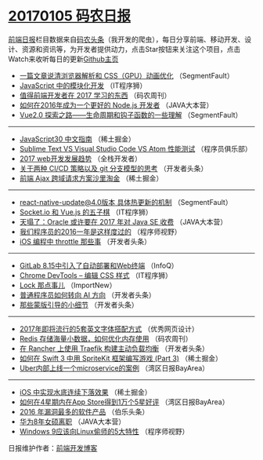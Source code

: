 # [20170105 码农日报](https://toutiao.qdkfweb.cn/date/2017/01/05)

[前端日报](https://qdkfweb.cn/c/news)栏目数据来自[码农头条](https://toutiao.qdkfweb.cn/)（我开发的爬虫），每日分享前端、移动开发、设计、资源和资讯等，为开发者提供动力，点击Star按钮来关注这个项目，点击Watch来收听每日的更新[Github主页](https://github.com/kujian/frontendDaily)
* [一篇文章说清浏览器解析和 CSS（GPU）动画优化](https://toutiao.qdkfweb.cn/20672.html) （SegmentFault）
* [JavaScript 中的模块化开发](https://toutiao.qdkfweb.cn/20680.html) （IT程序狮）
* [值得前端开发者在 2017 学习的东西](https://toutiao.qdkfweb.cn/20663.html) （码农周刊）
* [如何在2016年成为一个更好的 Node.js 开发者](https://toutiao.qdkfweb.cn/20648.html) （JAVA大本营）
* [Vue2.0 探索之路——生命周期和钩子函数的一些理解](https://toutiao.qdkfweb.cn/20669.html) （SegmentFault）

***
* [JavaScript30 中文指南](https://toutiao.qdkfweb.cn/20689.html) （稀土掘金）
* [Sublime Text VS Visual Studio Code VS Atom 性能测试](https://toutiao.qdkfweb.cn/20652.html) （程序员俱乐部）
* [2017 web开发发展趋势](https://toutiao.qdkfweb.cn/20727.html) （全栈开发者）
* [关于两种 CI/CD 策略以及 git 分支模型的思考](https://toutiao.qdkfweb.cn/20655.html) （开发者头条）
* [前端 Ajax 跨域请求方案沙里淘金](https://toutiao.qdkfweb.cn/20692.html) （稀土掘金）

***
* [react-native-update@4.0版本 具体热更新的机制](https://toutiao.qdkfweb.cn/20780.html) （SegmentFault）
* [Socket.io 和 Vue.js 的五子棋](https://toutiao.qdkfweb.cn/20682.html) （IT程序狮）
* [天塌了：Oracle 或许要在 2017 年对 Java SE 收费](https://toutiao.qdkfweb.cn/20650.html) （JAVA大本营）
* [我们程序员的2016一年是这样度过的](https://toutiao.qdkfweb.cn/20676.html) （程序师视野）
* [iOS 编程中 throttle 那些事](https://toutiao.qdkfweb.cn/20657.html) （开发者头条）

***
* [GitLab 8.15中引入了自动部署和Web终端](https://toutiao.qdkfweb.cn/20622.html) （InfoQ）
* [Chrome DevTools – 编辑 CSS 样式](https://toutiao.qdkfweb.cn/20681.html) （IT程序狮）
* [Lock 那点事儿](https://toutiao.qdkfweb.cn/20626.html) （ImportNew）
* [普通程序员如何转向 AI 方向](https://toutiao.qdkfweb.cn/20662.html) （开发者头条）
* [那些蒙版引导的小细节](https://toutiao.qdkfweb.cn/20653.html) （开发者头条）

***
* [2017年即将流行的5套英文字体搭配方式](https://toutiao.qdkfweb.cn/20686.html) （优秀网页设计）
* [Redis 存储海量小数据，如何优化内存使用](https://toutiao.qdkfweb.cn/20664.html) （码农周刊）
* [在 Rancher 上使用 Traefik 构建主动负载均衡](https://toutiao.qdkfweb.cn/20656.html) （开发者头条）
* [如何在 Swift 3 中用 SpriteKit 框架编写游戏 (Part 3)](https://toutiao.qdkfweb.cn/20690.html) （稀土掘金）
* [Uber内部上线一个microservice的案例](https://toutiao.qdkfweb.cn/20632.html) （湾区日报BayArea）

***
* [iOS 中实现水底连续下落效果](https://toutiao.qdkfweb.cn/20691.html) （稀土掘金）
* [如何在4星期内在App Store得到1万个5星好评](https://toutiao.qdkfweb.cn/20633.html) （湾区日报BayArea）
* [2016 年漏洞最多的软件产品](https://toutiao.qdkfweb.cn/20667.html) （伯乐头条）
* [华为8年女硕离职](https://toutiao.qdkfweb.cn/20647.html) （JAVA大本营）
* [Windows 9应该向Linux偷师的5大特性](https://toutiao.qdkfweb.cn/20677.html) （程序师视野）

日报维护作者：[前端开发博客](https://qdkfweb.cn/) 